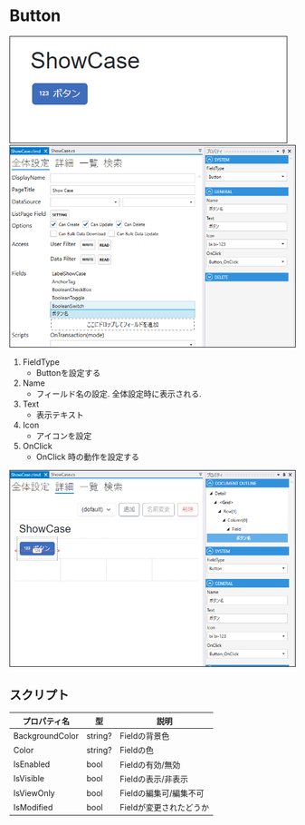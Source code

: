 # Button

<img src="../images/Button表示.png" alt="Button表示" title="Button表示" style="border: 1px solid;">

<img src="../images/Button設定.png" alt="Button設定" title="Button設定" style="border: 1px solid;" >

1. FieldType
   - Buttonを設定する
2. Name
    - フィールド名の設定. 全体設定時に表示される.
3. Text
    - 表示テキスト
4. Icon
    - アイコンを設定
5. OnClick
    - OnClick 時の動作を設定する

<img src="../images/Button詳細.png" alt="Button詳細" title="Button詳細" style="border: 1px solid;">

## スクリプト
| プロパティ名          | 型       | 説明             |
|-----------------|---------|----------------|
| BackgroundColor | string? | Fieldの背景色      | 
| Color           | string? | Fieldの色        |
| IsEnabled       | bool    | Fieldの有効/無効    |
| IsVisible       | bool    | Fieldの表示/非表示   |
| IsViewOnly      | bool    | Fieldの編集可/編集不可 |
| IsModified      | bool    | Fieldが変更されたどうか |
